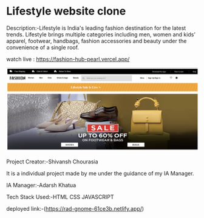 # Lifestyle website clone

Description:-Lifestyle is India's leading fashion destination for the latest trends. Lifestyle brings multiple categories including men, women and kids’ apparel, footwear, handbags, fashion accessories and beauty under the convenience of a single roof.

watch live : https://fashion-hub-pearl.vercel.app/

![Project Screenshot](fashionhub.png)

Project Creator:-Shivansh Chourasia 

It is a individual project made by me under the guidance of my IA Manager.

IA Manager:-Adarsh Khatua

Tech Stack Used:-HTML CSS JAVASCRIPT

deployed link:-(https://rad-gnome-61ce3b.netlify.app/)

